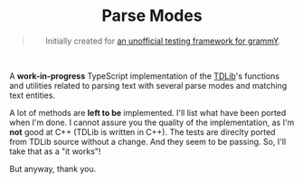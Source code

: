 <div align="center">

# Parse Modes

> Initially created for [an unofficial testing framework for grammY](https://github.com/dcdunkan/grammy_tests).

</div>
<br/>

A **work-in-progress** TypeScript implementation of the [TDLib](https://github.com/tdlib/td)'s functions and utilities
related to parsing text with several parse modes and matching text entities.

A lot of methods are **left to be** implemented. I'll list what have been ported when I'm done. I cannot assure you the
quality of the implementation, as I'm **not** good at C++ (TDLib is written in C++). The tests are direclty ported from
TDLib source without a change. And they seem to be passing. So, I'll take that as a "it works"!

But anyway, thank you.
